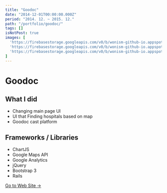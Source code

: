 ```yaml
---
title: "Goodoc"
date: "2014-12-01T00:00:00.000Z"
period: "2014. 12. ~ 2015. 12."
path: "/portfolio/goodoc/"
tags: []
isNotPost: true
images: [
  'https://firebasestorage.googleapis.com/v0/b/wonism-github-io.appspot.com/o/portfolio%2Fgoodoc1.png?alt=media',
  'https://firebasestorage.googleapis.com/v0/b/wonism-github-io.appspot.com/o/portfolio%2Fgoodoc2.png?alt=media',
  'https://firebasestorage.googleapis.com/v0/b/wonism-github-io.appspot.com/o/portfolio%2Fgoodoc3.png?alt=media',
]
---
```


# Goodoc

## What I did
- Changing main page UI
- UI that Finding hospitals based on map
- Goodoc cast platform

## Frameworks / Libraries
- ChartJS
- Google Maps API
- Google Analytics
- jQuery
- Bootstrap 3
- Rails

[Go to Web Site →](http://www.goodoc.co.kr)
